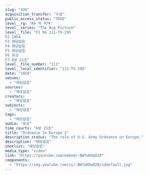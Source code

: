 ```yaml
---
slug: "436"
acquisition_transfer: "수집"
public_access_status: "TRUE"
level__rg: "R4 빅 픽쳐"
level__series: "The Big Picture"
level__file: "F1 RG 111-TV-295
F2 1954
F3 해당없음
F4 해당없음
F5 해당없음
F6 유성
F7 6분 21초"
level__file_number: "111"
level__local_identifier: "111-TV-295"
date: "1954"
venues: 
  - "해당없음"
sources: 
  - "해당없음"
creators: 
  - "해당없음"
subjects: 
  - "해당없음"
tags: 
  - "해당없음"
audio: "유성"
time_courts: "6분 21초"
title: "Ordnance In Europe 2"
description_status: "The role of U.S. Army Ordnance un Europe."
description: "해당없음"
shotlist: "해당없음"
media_type: "video"
link: "https://youtube.com/embed/-BW7wKOwD28"
components: 
  - "https://img.youtube.com/vi/-BW7wKOwD28/sddefault.jpg"
---
```

